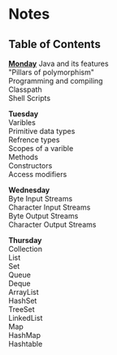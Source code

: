 # Notes

## Table of Contents     
**[Monday](Java%20-%20Monday.md)**
Java and its features  
"Pillars of polymorphism"  
Programming and compiling   
Classpath  
Shell Scripts  
  
**Tuesday**  
Varibles  
Primitive data types  
Refrence types  
Scopes of a varible  
Methods  
Constructors  
Access modifiers  
  
**Wednesday**  
Byte Input Streams  
Character Input Streams  
Byte Output Streams  
Character Output Streams  
  
**Thursday**  
Collection  
List  
Set  
Queue  
Deque  
ArrayList  
HashSet  
TreeSet  
LinkedList  
Map  
HashMap  
Hashtable  



